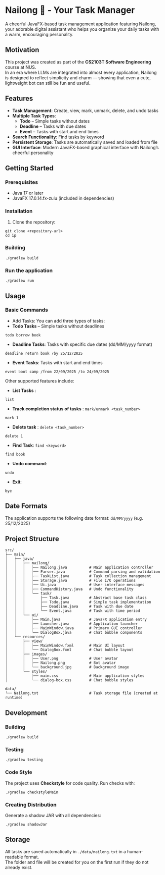 # Nailong 🐣 - Your Task Manager

A cheerful JavaFX-based task management application featuring Nailong, your adorable digital assistant who helps you organize your daily tasks with a warm, encouraging personality.

## Motivation
This project was created as part of the **CS2103T Software Engineering** course at NUS.  
In an era where LLMs are integrated into almost every application, Nailong is designed to reflect simplicity and charm — showing that even a cute, lightweight bot can still be fun and useful.

## Features
- **Task Management**: Create, view, mark, unmark, delete, and undo tasks
- **Multiple Task Types**:
    - **Todo** – Simple tasks without dates
    - **Deadline** – Tasks with due dates
    - **Event** – Tasks with start and end times
- **Search Functionality**: Find tasks by keyword
- **Persistent Storage**: Tasks are automatically saved and loaded from file
- **GUI Interface**: Modern JavaFX-based graphical interface with Nailong’s cheerful personality

## Getting Started
### Prerequisites
* Java 17 or later
* JavaFX 17.0.14.fx-zulu (included in dependencies)

### Installation
1. Clone the repository:
```
git clone <repository-url>
cd ip
```

### Building
```
./gradlew build
```
### Run the application
```
./gradlew run
```

## Usage
### Basic Commands
* Add Tasks:
  You can add three types of tasks:
* **Todo Tasks** – Simple tasks without deadlines
```
todo borrow book
```
* **Deadline Tasks**: Tasks with specific due dates (dd/MM/yyyy format)
```
deadline return book /by 25/12/2025
```
* **Event Tasks**: Tasks with start and end times
```
event boot camp /from 22/09/2025 /to 24/09/2025
```
Other supported features include:
* **List Tasks** :
```
list
```
* **Track completion status of tasks** : `mark/unmark <task_number>`
```
mark 1
```
* **Delete task** : `delete <task_number>`
```
delete 1
```
* **Find Task**: `find <keyword>`
```
find book
```
* **Undo command**:
```
undo
```
* **Exit**:
```
bye
```

## Date Formats
The application supports the following date format: `dd/MM/yyyy` (e.g. 25/12/2025)

## Project Structure
```
src/
├── main/
│   ├── java/
│   │   ├── nailong/
│   │   │   ├── Nailong.java          # Main application controller
│   │   │   ├── Parser.java           # Command parsing and validation
│   │   │   ├── TaskList.java         # Task collection management
│   │   │   ├── Storage.java          # File I/O operations
│   │   │   ├── Ui.java               # User interface messages
│   │   │   ├── CommandHistory.java   # Undo functionality
│   │   │   └── task/
│   │   │       ├── Task.java         # Abstract base task class
│   │   │       ├── Todo.java         # Simple task implementation
│   │   │       ├── Deadline.java     # Task with due date
│   │   │       └── Event.java        # Task with time period
│   │   └── ui/
│   │       ├── Main.java             # JavaFX application entry
│   │       ├── Launcher.java         # Application launcher
│   │       ├── MainWindow.java       # Primary GUI controller
│   │       └── DialogBox.java        # Chat bubble components
│   └── resources/
│       ├── view/
│       │   ├── MainWindow.fxml       # Main UI layout
│       │   └── DialogBox.fxml        # Chat bubble layout
│       ├── images/
│       │   ├── User.png              # User avatar
│       │   ├── Nailong.png           # Bot avatar
│       │   └── background.jpg        # Background image
│       └── styles/
│           ├── main.css              # Main application styles
│           └── dialog-box.css        # Chat bubble styles

data/
└── Nailong.txt                       # Task storage file (created at runtime)
```

## Development
### Building
```
./gradlew build
```
### Testing
```
./gradlew testing
```
### Code Style
The project uses **Checkstyle** for code quality. Run checks with:
```
./gradlew checkstyleMain
```
### Creating Distribution
Generate a shadow JAR with all dependencies:
```
./gradlew shadowJar
```
## Storage
All tasks are saved automatically in `./data/nailong.txt` in a human-readable format.  
The folder and file will be created for you on the first run if they do not already exist.

